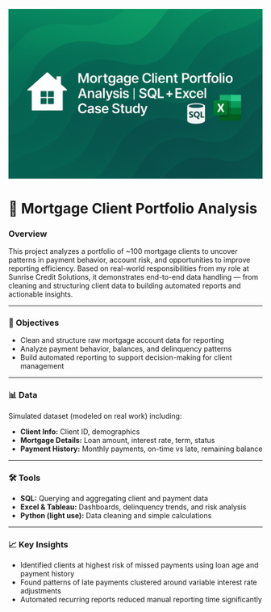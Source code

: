 ![Cover](assets/mortgage_cover.png)

# 🏦 Mortgage Client Portfolio Analysis  

### Overview  
This project analyzes a portfolio of ~100 mortgage clients to uncover patterns in payment behavior, account risk, and opportunities to improve reporting efficiency. Based on real-world responsibilities from my role at Sunrise Credit Solutions, it demonstrates end-to-end data handling — from cleaning and structuring client data to building automated reports and actionable insights.  

---

### 🎯 Objectives  
- Clean and structure raw mortgage account data for reporting  
- Analyze payment behavior, balances, and delinquency patterns  
- Build automated reporting to support decision-making for client management  

---

### 📊 Data  
Simulated dataset (modeled on real work) including:  
- **Client Info:** Client ID, demographics  
- **Mortgage Details:** Loan amount, interest rate, term, status  
- **Payment History:** Monthly payments, on-time vs late, remaining balance  

---

### 🛠 Tools  
- **SQL:** Querying and aggregating client and payment data  
- **Excel & Tableau:** Dashboards, delinquency trends, and risk analysis  
- **Python (light use):** Data cleaning and simple calculations  

---

### 📈 Key Insights  
- Identified clients at highest risk of missed payments using loan age and payment history  
- Found patterns of late payments clustered around variable interest rate adjustments  
- Automated recurring reports reduced manual reporting time significantly 
